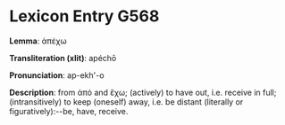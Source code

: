 # Lexicon Entry G568

**Lemma**: ἀπέχω

**Transliteration (xlit)**: apéchō

**Pronunciation**: ap-ekh'-o

**Description**:
from ἀπό and ἔχω; (actively) to have out, i.e. receive in full; (intransitively) to keep (oneself) away, i.e. be distant (literally or figuratively):--be, have, receive.
